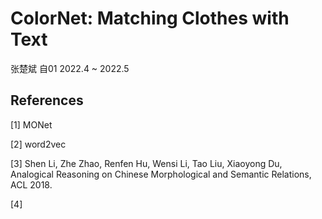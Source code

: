 # ColorNet: Matching Clothes with Text

张楚斌    自01    2022.4 ~ 2022.5

## References

[1] MONet

[2] word2vec

[3] Shen Li, Zhe Zhao, Renfen Hu, Wensi Li, Tao Liu, Xiaoyong Du, Analogical Reasoning on Chinese Morphological and Semantic Relations, ACL 2018.

[4] 